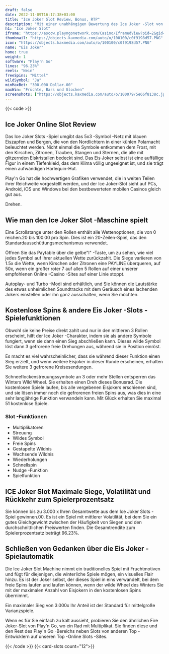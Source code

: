 ```yaml
---
draft: false
date: 2022-11-09T16:17:38+03:00
title: "Ice Joker Slot Review, Bonus, RTP"
description: "Mit einer unabhängigen Bewertung des Ice Joker -Slot von Play'n Go können Sie kostenlos oder echtes Geld spielen und hier einen Bonus erhalten!"
h1: "Ice Joker Slot"
iframe: "https://asccw.playngonetwork.com/Casino/IframedView?pid=2&gid=icejoker&lang=en_US&practice=1&channel=desktop&div=flashobject&width=100%25&height=100%25&user=&password=&ctx=&demo=2&brand=&lobby=&rccurrentsessiontime=0&rcintervaltime=0&rcaccounthistoryurl=&rccontinueurl=&rcexiturl=&rchistoryurlmode=&autoplaylimits=0&autoplayreset=0&callback=flashCallback&rcmga=&resourcelevel=0&hasjackpots=False&country=&pauseplay=&playlimit=&selftest=&sessiontime=&coreweburl=https://asccw.playngonetwork.com/&showpoweredby=True"
thumbnail: "https://objects.kaxmedia.com/auto/o/100100/c0f9198d57.PNG"
icon: "https://objects.kaxmedia.com/auto/o/100100/c0f9198d57.PNG"
name: "Eis Joker"
home: true
weight: 1
software: "Play'n Go"
lines: "96.23%"
reels: "Nein"
freeSpins: "Mittel"
wildSymbol: "Ja"
minMaxBet: "300.000 Dollar.00"
maxWin: "Früchte, Bars und Glocken"
screenshots: ["https://objects.kaxmedia.com/auto/o/100079/5e66f8138c.jpeg"]
---
```


{{< code >}}<h2>Ice Joker Online Slot Review</h2><p>Das Ice Joker Slots -Spiel umgibt das 5x3 -Symbol -Netz mit blauen Eiszapfen und Bergen, die von den Nordlichtern in einer kühlen Polarnacht beleuchtet werden. Nicht einmal die Symbole entkommen dem Frost, mit den Kirschen, Zitronen, Trauben, Stangen und Sternen, die alle mit glitzernden Eiskristallen bedeckt sind. Das Eis Joker selbst ist eine auffällige Figur in einem Tiefenkleid, das dem Klima völlig ungeeignet ist, und sie trägt einen aufwändigen Harlequin-Hut.</p><p>Play'n Go hat die hochwertigen Grafiken verwendet, die in weiten Teilen ihrer Reichweite vorgestellt werden, und der Ice Joker-Slot sieht auf PCs, Android, iOS und Windows bei den bestbewerteten mobilen Casinos gleich gut aus.</p><p>Drehen.</p><h2>Wie man den Ice Joker Slot -Maschine spielt</h2><p>Eine Scrollstange unter den Rollen enthält alle Wettenoptionen, die von 0 reichen.20 bis 100.00 pro Spin. Dies ist ein 20-Zeilen-Spiel, das den Standardausschüttungsmechanismus verwendet.</p><p>Öffnen Sie das Paytable über die gelbe"I" -Taste, um zu sehen, wie viel jedes Symbol auf Ihrer aktuellen Wette zurückzahlt. Die Siege variieren von 1.5x die Wette, wenn Kirschen oder Zitronen eine PAYLINE überqueren, auf 50x, wenn ein großer roter 7 auf allen 5 Rollen auf einer unserer empfohlenen Online -Casino -Sites auf einer Linie stoppt.</p><p>Autoplay- und Turbo -Modi sind erhältlich, und Sie können die Lautstärke des etwas unheimlichen Soundtracks mit dem Geräusch eines lachenden Jokers einstellen oder ihn ganz ausschalten, wenn Sie möchten.</p><h2>Kostenlose Spins & andere Eis Joker -Slots -Spielefunktionen</h2><p>Obwohl sie keine Preise direkt zahlt und nur in den mittleren 3 Rollen erscheint, hilft der Ice Joker -Charakter, indem sie als andere Symbole fungiert, wenn sie dann einen Sieg abschließen kann. Dieses wilde Symbol löst dann 3 gefrorene freie Drehungen aus, während sie in Position einröst.</p><p>Es macht es viel wahrscheinlicher, dass sie während dieser Funktion einen Sieg erzielt, und wenn weitere Eisjoker in dieser Runde erscheinen, erhalten Sie weitere 3 gefrorene Kreisesendungen.</p><p>Schneeflockenstreuungssymbole an 3 oder mehr Stellen entsperren das Winters Wild Wheel. Sie erhalten einen Dreh dieses Bonusrad. Die kostenlosen Spiele laufen, bis alle vergebenen Eisjokers erschienen sind, und sie lösen immer noch die gefrorenen freien Spins aus, was dies in eine sehr langjährige Funktion verwandeln kann. Mit Glück erhalten Sie maximal 51 kostenlose Spiele.</p><h3>
Slot -Funktionen</h3><ul>
<li></span>
Multiplikatoren</li>
<li></span>
Streuung</li>
<li></span>
Wildes Symbol</li>
<li></span>
Freie Spins</li>
<li></span>
Gestapelte Wildnis</li>
<li></span>
Wachsende Wildnis</li>
<li></span>
Wiederholungen</li>
<li></span>
Schnellspin</li>
<li></span>
Nudge -Funktion</li>
<li></span>
Spielfunktion</li></ul><h2>ICE Joker Slot Maximale Siege, Volatilität und Rückkehr zum Spielerprozentsatz</h2><p>Sie können bis zu 3.000 x Ihren Gesamtwette aus dem Ice Joker Slots -Spiel gewinnen.00. Es ist ein Spiel mit mittlerer Volatilität, bei dem Sie ein gutes Gleichgewicht zwischen der Häufigkeit von Siegen und den durchschnittlichen Preiswerten finden. Die Gesamtrendite zum Spielerprozentsatz beträgt 96.23%.</p><h2>Schließen von Gedanken über die Eis Joker -Spielautomatik</h2><p>Die Ice Joker Slot Machine nimmt ein traditionelles Spiel mit Fruchtmotiven und fügt für diejenigen, die winterliche Spiele mögen, ein visuelles Flair hinzu. Es ist der Joker selbst, der dieses Spiel in eins verwandelt, bei dem freie Spins laufen und laufen können, wenn der wilde Wheel des Winters Sie mit der maximalen Anzahl von Eisjokern in den kostenlosen Spins übernimmt.</p><p>Ein maximaler Sieg von 3.000x Ihr Anteil ist der Standard für mittelgroße Varianzspiele.</p><p>Wenn es für Sie einfach zu kalt aussieht, probieren Sie den ähnlichen Fire Joker-Slot von Play'n Go, wo ein Rad mit Multiplikat. Sie finden diese und den Rest des Play'n Go -Bereichs neben Slots von anderen Top -Entwicklern auf unseren Top -Online Slots -Sites.</p>{{< /code >}}
{{< card-slots count="12">}}